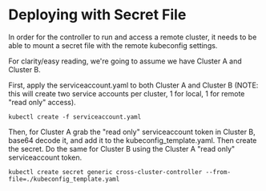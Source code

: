 # Deploying with Secret File
In order for the controller to run and access a remote cluster, it needs to be able to mount a secret file with the remote kubeconfig settings. 

For clarity/easy reading, we're going to assume we have Cluster A and Cluster B.

First, apply the serviceaccount.yaml to both Cluster A and Cluster B (NOTE: this will create two service accounts per cluster, 1 for local, 1 for remote "read only" access). 

`kubectl create -f serviceaccount.yaml`

Then, for Cluster A grab the "read only" serviceaccount token in Cluster B, base64 decode it, and add it to the kubeconfig_template.yaml. Then create the secret. Do the same for Cluster B using the Cluster A "read only" serviceaccount token.

`kubectl create secret generic cross-cluster-controller --from-file=./kubeconfig_template.yaml`
